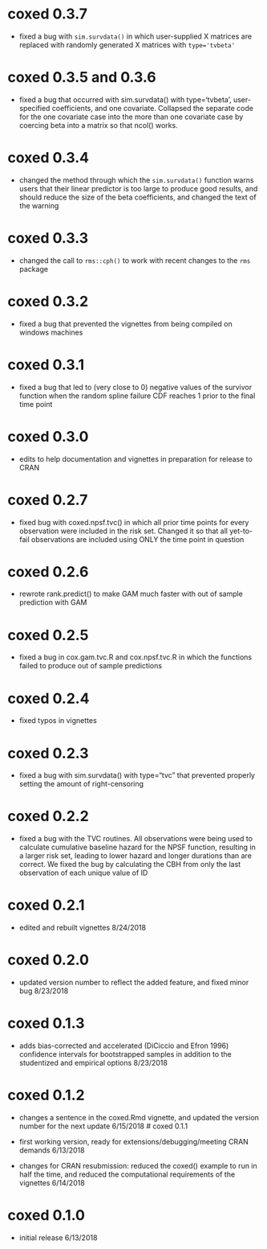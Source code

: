 <!-- README.md is generated from README.Rmd. Please edit this file -->
coxed 0.3.7
===========

-   fixed a bug with `sim.survdata()` in which user-supplied X matrices
    are replaced with randomly generated X matrices with `type='tvbeta'`

coxed 0.3.5 and 0.3.6
=====================

-   fixed a bug that occurred with sim.survdata() with type=‘tvbeta’,
    user-specified coefficients, and one covariate. Collapsed the
    separate code for the one covariate case into the more than one
    covariate case by coercing beta into a matrix so that ncol() works.

coxed 0.3.4
===========

-   changed the method through which the `sim.survdata()` function warns
    users that their linear predictor is too large to produce good
    results, and should reduce the size of the beta coefficients, and
    changed the text of the warning

coxed 0.3.3
===========

-   changed the call to `rms::cph()` to work with recent changes to the
    `rms` package

coxed 0.3.2
===========

-   fixed a bug that prevented the vignettes from being compiled on
    windows machines

coxed 0.3.1
===========

-   fixed a bug that led to (very close to 0) negative values of the
    survivor function when the random spline failure CDF reaches 1 prior
    to the final time point

coxed 0.3.0
===========

-   edits to help documentation and vignettes in preparation for release
    to CRAN

coxed 0.2.7
===========

-   fixed bug with coxed.npsf.tvc() in which all prior time points for
    every observation were included in the risk set. Changed it so that
    all yet-to-fail observations are included using ONLY the time point
    in question

coxed 0.2.6
===========

-   rewrote rank.predict() to make GAM much faster with out of sample
    prediction with GAM

coxed 0.2.5
===========

-   fixed a bug in cox.gam.tvc.R and cox.npsf.tvc.R in which the
    functions failed to produce out of sample predictions

coxed 0.2.4
===========

-   fixed typos in vignettes

coxed 0.2.3
===========

-   fixed a bug with sim.survdata() with type=“tvc” that prevented
    properly setting the amount of right-censoring

coxed 0.2.2
===========

-   fixed a bug with the TVC routines. All observations were being used
    to calculate cumulative baseline hazard for the NPSF function,
    resulting in a larger risk set, leading to lower hazard and longer
    durations than are correct. We fixed the bug by calculating the CBH
    from only the last observation of each unique value of ID

coxed 0.2.1
===========

-   edited and rebuilt vignettes 8/24/2018

coxed 0.2.0
===========

-   updated version number to reflect the added feature, and fixed minor
    bug 8/23/2018

coxed 0.1.3
===========

-   adds bias-corrected and accelerated (DiCiccio and Efron 1996)
    confidence intervals for bootstrapped samples in addition to the
    studentized and empirical options 8/23/2018

coxed 0.1.2
===========

-   changes a sentence in the coxed.Rmd vignette, and updated the
    version number for the next update 6/15/2018 \# coxed 0.1.1

-   first working version, ready for extensions/debugging/meeting CRAN
    demands 6/13/2018

-   changes for CRAN resubmission: reduced the coxed() example to run in
    half the time, and reduced the computational requirements of the
    vignettes 6/14/2018

coxed 0.1.0
===========

-   initial release 6/13/2018
